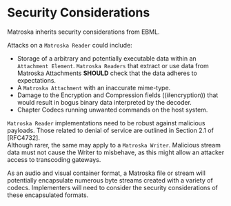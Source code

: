 # Security Considerations

Matroska inherits security considerations from EBML.

Attacks on a `Matroska Reader` could include:

* Storage of a arbitrary and potentially executable data within an `Attachment Element`.
  `Matroska Readers` that extract or use data from Matroska Attachments **SHOULD**
  check that the data adheres to expectations.
* A `Matroska Attachment` with an inaccurate mime-type.
* Damage to the Encryption and Compression fields ((#encryption)) that would result in bogus binary data
  interpreted by the decoder.
* Chapter Codecs running unwanted commands on the host system.

`Matroska Reader` implementations need to be robust against malicious payloads. 
Those related to denial of service are outlined in Section 2.1 of [RFC4732].  
Although rarer, the same may apply to a `Matroska Writer`.  Malicious stream data
must not cause the Writer to misbehave, as this might allow an attacker access
to transcoding gateways.

As an audio and visual container format, a Matroska file or stream will
potentially encapsulate numerous byte streams created with a variety of
codecs.  Implementers will need to consider the security considerations of
these encapsulated formats.
